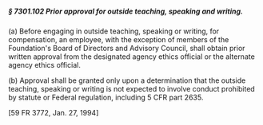 ##### § 7301.102 Prior approval for outside teaching, speaking and writing. #####

(a) Before engaging in outside teaching, speaking or writing, for compensation, an employee, with the exception of members of the Foundation's Board of Directors and Advisory Council, shall obtain prior written approval from the designated agency ethics official or the alternate agency ethics official.

(b) Approval shall be granted only upon a determination that the outside teaching, speaking or writing is not expected to involve conduct prohibited by statute or Federal regulation, including 5 CFR part 2635.

[59 FR 3772, Jan. 27, 1994]